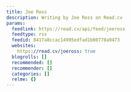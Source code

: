 ```yaml
---
title: Joe Ross
description: Writing by Joe Ross on Read.cv
params:
  feedlink: https://read.cv/api/feed/joeross
  feedtype: rss
  feedid: 8417a8ccac14995edfad1b00778a9473
  websites:
    https://read.cv/joeross: true
  blogrolls: []
  recommended: []
  recommender: []
  categories: []
  relme: {}
---
```

